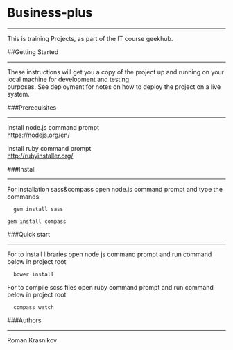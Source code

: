 # Business-plus
***
  
This is training Projects, as part of the IT course geekhub.

##Getting Started
***

These instructions will get you a copy of the project up and running on your local machine for development and   testing   
purposes. See deployment for notes on how to deploy the project on a live system.
 
###Prerequisites
***

Install node.js command prompt  
https://nodejs.org/en/

Install ruby command prompt  
http://rubyinstaller.org/

###Install
***    

For installation sass&compass open node.js command prompt and type the commands: 
 
``  
gem install sass 
``

``
gem install compass 
``

###Quick start
***

For to install libraries open node js command prompt and run command below in project root

``  
bower install 
`` 

For to compile scss files open ruby command prompt and run command below in project root 
 
``  
compass watch  
``  

###Authors  
***  
  
Roman Krasnikov
